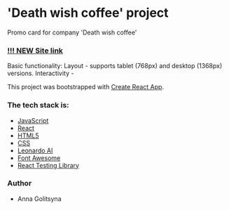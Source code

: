 # 'Death wish coffee' project
Promo card for company 'Death wish coffee'

### [!!! NEW Site link](https://stupendous-manatee-5ecf14.netlify.app/)

Basic functionality:
Layout - supports tablet (768px) and desktop (1368px) versions.
Interactivity -

This project was bootstrapped with [Create React App](https://github.com/facebook/create-react-app).

### The tech stack is:

- [JavaScript](https://developer.mozilla.org/en-US/docs/Web/JavaScript)
- [React](https://reactjs.org/docs/getting-started.html)
- [HTML5](https://en.wikipedia.org/wiki/HTML5)
- [CSS](https://en.wikipedia.org/wiki/CSS)
- [Leonardo AI](https://leonardo.ai/)
- [Font Awesome](https://fontawesome.com/)
- [React Testing Library](https://testing-library.com/docs/react-testing-library/intro)

### Author

- Anna Golitsyna
